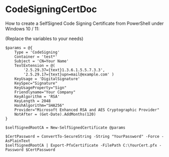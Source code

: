 
# CodeSigningCertDoc
How to create a SelfSigned Code Signing Certificate from PowerShell under Windows 10 / 11:

(Replace the variables to your needs)


    $params = @{
        Type = 'CodeSigning'
        Container = 'test*'
        Subject = 'CN=Your Name'
        TextExtension = @(
            '2.5.29.37={text}1.3.6.1.5.5.7.3.3',
            '2.5.29.17={text}upn=mail@example.com' )
        KeyUsage = 'DigitalSignature'
        KeySpec="Signature"
        KeyUsageProperty="Sign"
        Friendlyname="Your Company"
        KeyAlgorithm = 'RSA'
        KeyLength = 2048
        HashAlgorithm="SHA256"
        Provider="Microsoft Enhanced RSA and AES Cryptographic Provider"
        NotAfter = (Get-Date).AddMonths(120)
    }
    
    $selfSignedRootCA = New-SelfSignedCertificate @params 
    
    $CertPassword = ConvertTo-SecureString -String "YourPassword" -Force -AsPlainText
    $selfSignedRootCA | Export-PfxCertificate -FilePath C:\YourCert.pfx -Password $CertPassword
    

